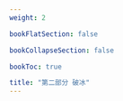 ```yaml
---
weight: 2

bookFlatSection: false

bookCollapseSection: false

bookToc: true

title: "第二部分 破冰"
---
```



